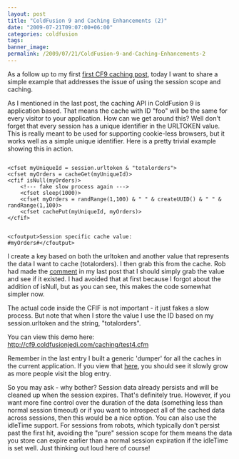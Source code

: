 ```yaml
---
layout: post
title: "ColdFusion 9 and Caching Enhancements (2)"
date: "2009-07-21T09:07:00+06:00"
categories: coldfusion 
tags: 
banner_image: 
permalink: /2009/07/21/ColdFusion-9-and-Caching-Enhancements-2
---
```


As a follow up to my first <a href="http://www.raymondcamden.com/index.cfm/2009/7/18/ColdFusion-9-and-Caching-Enhancements">first CF9 caching post</a>, today I want to share a simple example that addresses the issue of using the session scope and caching. 

As I mentioned in the last post, the caching API in ColdFusion 9 is application based. That means the cache with ID "foo" will be the same for every visitor to your application. How can we get around this? Well don't forget that every session has a unique identifier in the URLTOKEN value. This is really meant to be used for supporting cookie-less browsers, but it works well as a simple unique identifier. Here is a pretty trivial example showing this in action.
<!--more-->
<code>
&lt;cfset myUniqueId = session.urltoken & "totalorders"&gt;
&lt;cfset myOrders = cacheGet(myUniqueId)&gt;
&lt;cfif isNull(myOrders)&gt;
	&lt;!--- fake slow process again ---&gt;
	&lt;cfset sleep(1000)&gt;
	&lt;cfset myOrders = randRange(1,100) & " " & createUUID() & " " & randRange(1,100)&gt;
	&lt;cfset cachePut(myUniqueId, myOrders)&gt;
&lt;/cfif&gt;

&lt;cfoutput&gt;Session specific cache value: #myOrders#&lt;/cfoutput&gt;
</code>

I create a key based on both the urltoken and another value that represents the data I want to cache (totalorders). I then grab this from the cache. Rob had made the <a href="http://www.coldfusionjedi.com/index.cfm/2009/7/18/ColdFusion-9-and-Caching-Enhancements#c905521A5-FA2B-646D-181EAEE84AABD338">comment</a> in my last post that I should simply grab the value and see if it existed. I had avoided that at first because I forgot about the addition of isNull, but as you can see, this makes the code somewhat simpler now. 

The actual code inside the CFIF is not important - it just fakes a slow process. But note that when I store the value I use the ID based on my session.urltoken and the string, "totalorders".

You can view this demo here: <a href="http://cf9.coldfusionjedi.com/caching/test4.cfm">http://cf9.coldfusionjedi.com/caching/test4.cfm</a> 

Remember in the last entry I built a generic 'dumper' for all the caches in the current application. If you view that <a href="http://cf9.coldfusionjedi.com/caching/test2.cfm">here</a>, you should see it slowly grow as more people visit the blog entry.

So you may ask - why bother? Session data already persists and will be cleaned up when the session expires. That's definitely true. However, if you want more fine control over the duration of the data (something less than normal session timeout) or if you want to introspect all of the cached data across sessions, then this would be a nice option. You can also use the idleTime support. For sessions from robots, which typically don't persist past the first hit, avoiding the "pure" session scope for them means the data you store can expire earlier than a normal session expiration if the idleTime is set well. Just thinking out loud here of course!